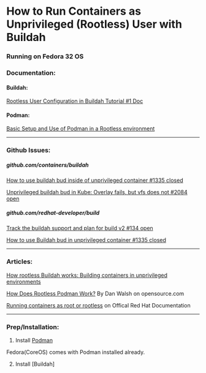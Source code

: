 # How to Run Containers as Unprivileged (Rootless) User with Buildah
### Running on Fedora 32 OS

### Documentation:

#### Buildah:
[Rootless User Configuration in Buildah Tutorial #1 Doc](https://github.com/containers/buildah/blob/13f190e764230377037bf465ccbc307f809d748c/docs/tutorials/01-intro.md#rootless-user-configuration)
#### Podman:
[Basic Setup and Use of Podman in a Rootless environment](https://github.com/containers/podman/blob/master/docs/tutorials/rootless_tutorial.md#basic-setup-and-use-of-podman-in-a-rootless-environment)

---

### Github Issues:

##### github.com/containers/buildah
[How to use buildah bud inside of unprivileged container #1335  closed](https://github.com/containers/buildah/issues/1335)

[Unprivileged buildah bud in Kube: Overlay fails, but vfs does not #2084 open](https://github.com/containers/buildah/issues/2084)

##### github.com/redhat-developer/build
[Track the buildah support and plan for build v2 #134 open](https://github.com/redhat-developer/build/issues/134)

[How to use Buildah bud in unprivileged container #1335  closed](https://github.com/containers/buildah/issues/1335)

---

### Articles:

[How rootless Buildah works: Building containers in unprivileged environments](https://opensource.com/article/19/3/tips-tricks-rootless-buildah#:~:text=It%20contains%20fields%20like%20the,is%20expected%20to%20be%20used)

[How Does Rootless Podman Work?](https://opensource.com/article/19/2/how-does-rootless-podman-work) By Dan Walsh on opensource.com

[Running containers as root or rootless](https://access.redhat.com/documentation/en-us/red_hat_enterprise_linux_atomic_host/7/html/managing_containers/finding_running_and_building_containers_with_podman_skopeo_and_buildah#running_containers_as_root_or_rootless) on Offical Red Hat Documentation 

---

### Prep/Installation:
1. Install [Podman](https://podman.io/getting-started/installation.html)

  Fedora(CoreOS) comes with Podman installed already. 
  
 2. Install [Buildah]
